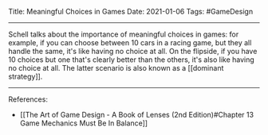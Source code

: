 Title: Meaningful Choices in Games
Date: 2021-01-06
Tags: #GameDesign 

---

Schell talks about the importance of meaningful choices in games: for example, if you can choose between 10 cars in a racing game, but they all handle the same, it's like having no choice at all. On the flipside, if you have 10 choices but one that's clearly better than the others, it's also like having no choice at all. The latter scenario is also known as a [[dominant strategy]].

---

References:
* [[The Art of Game Design - A Book of Lenses (2nd Edition)#Chapter 13 Game Mechanics Must Be In Balance]]